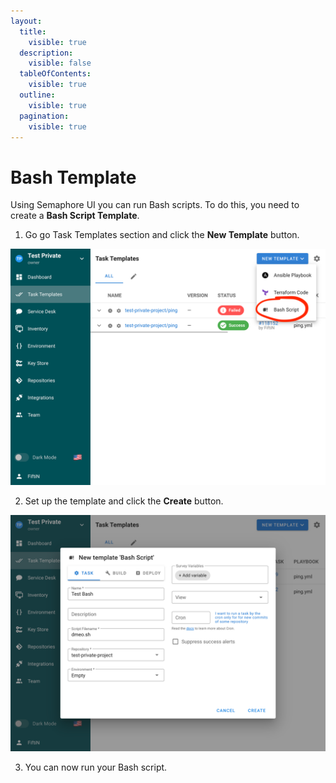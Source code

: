 ```yaml
---
layout:
  title:
    visible: true
  description:
    visible: false
  tableOfContents:
    visible: true
  outline:
    visible: true
  pagination:
    visible: true
---
```


# Bash Template

Using Semaphore UI you can run Bash scripts. To do this, you need to create a **Bash Script Template**.

1. Go go Task Templates section and click the **New Template** button.

![](<../../.gitbook/assets/bash_1.png>)

2. Set up the template and click the **Create** button.

![](<../../.gitbook/assets/bash_2.png>)

3. You can now run your Bash script.
